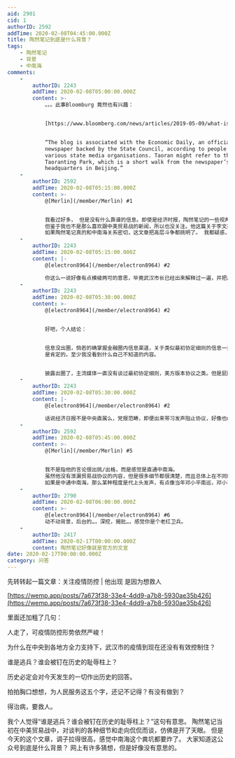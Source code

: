 ```yaml
---
aid: 2901
cid: 1
authorID: 2592
addTime: 2020-02-08T04:45:00.000Z
title: 陶然笔记到底是什么背景？
tags:
    - 陶然笔记
    - 背景
    - 中南海
comments:
    -
        authorID: 2243
        addTime: 2020-02-08T05:00:00.000Z
        content: >-
            。。。此事Bloomburg 竟然也有兴趣：


            [https://www.bloomberg.com/news/articles/2019-05-09/what-is-taoran-notes-mysterious-wechat-intrigues-china-watchers](https://www.bloomberg.com/news/articles/2019-05-09/what-is-taoran-notes-mysterious-wechat-intrigues-china-watchers)


            “The blog is associated with the Economic Daily, an official
            newspaper backed by the State Council, according to people in
            various state media organisations. Taoran might refer to the
            Taoranting Park, which is a short walk from the newspaper’s
            headquarters in Beijing.”
    -
        authorID: 2592
        addTime: 2020-02-08T05:15:00.000Z
        content: >-
            @[Merlin](/member/Merlin) #1


            我看过好多， 但是没有什么靠谱的信息。即使是经济时报，陶然笔记的一些视角和描述，都很让人感觉奇怪，彷佛中美谈判，他在旁边记笔记。
            但鉴于我也不是那么喜欢跟中美贸易战的新闻，所以也没关注。他这篇关于李文亮医生的文章，我又有了好奇心。
            如果陶然笔记真的和中南海关系密切，这文章把高层斗争都挑明了。 我都疑惑，谁上历史的耻辱柱，说得是地方还是中央呢？
    -
        authorID: 2243
        addTime: 2020-02-08T05:15:00.000Z
        content: |-
            @[electron8964](/member/electron8964) #2

            你这么一说好像有点模棱两可的意思，毕竟武汉市长已经出来解释过一遍，并把皮球踢给了中央了。我去看看他写的贸易战先~
    -
        authorID: 2243
        addTime: 2020-02-08T05:30:00.000Z
        content: >-
            @[electron8964](/member/electron8964) #2


            好吧，个人结论：


            信息没出圈，倘若的确掌握金融圈内信息渠道，关于类似最初协定细则的信息一类信息流传还挺多的。外网access
            是肯定的。至少我没看到什么自己不知道的内容。


            披露出圈了，主流媒体一直没有谈过最初协定细则，美方版本协议之类。但是屁股坐的还是相当正的，没出利益的圈。关于习单方面叫停这种含沙射影，可能我看太快没注意到。
    -
        authorID: 2243
        addTime: 2020-02-08T05:30:00.000Z
        content: |-
            @[electron8964](/member/electron8964) #2

            话说经济日报不是中央直属么，党报范畴，即便出来带习发声阻止协议，好像也make sense
    -
        authorID: 2592
        addTime: 2020-02-08T05:45:00.000Z
        content: >-
            @[Merlin](/member/Merlin) #5


            我不是指他的言论很出挑/出格，而是感觉是直通中南海。
            虽然他没有泄漏贸易战协议的内容，但是很多细节都很清楚，而且总体上在不同时期点明了对贸易战谈判的走向，比如是否接近结束，是否还有问题没解决等。
            如果是中通中南海，那么某种程度是代上头发声，有点像当年邓小平南巡，邓小平不能直接控制人民日报，于是搞了个皇甫平出来。
    -
        authorID: 2790
        addTime: 2020-02-08T06:00:00.000Z
        content: >-
            @[electron8964](/member/electron8964) #6
            动不动背景，后台的…，深挖，揭批…，感觉你是个老红卫兵。
    -
        authorID: 2417
        addTime: 2020-02-17T00:00:00.000Z
        content: 陶然笔记好像就是官方的文宣
date: 2020-02-17T00:00:00.000Z
category: 问答
---
```


先转转起一篇文章：关注疫情防控 | 他出现 是因为想救人

[https://wemp.app/posts/7a673f38-33e4-4dd9-a7b8-5930ae35b426](https://wemp.app/posts/7a673f38-33e4-4dd9-a7b8-5930ae35b426)

里面还加粗了几句：

人走了，可疫情防控形势依然严峻！

为什么在中央到各地方全力支持下，武汉市的疫情到现在还没有有效控制住？

谁是逃兵？谁会被钉在历史的耻辱柱上？

历史必定会对今天发生的一切作出历史的回答。

拍拍胸口想想，为人民服务这五个字，还记不记得？有没有做到？

得治病，要救人。

我个人觉得“谁是逃兵？谁会被钉在历史的耻辱柱上？”这句有意思。 陶然笔记当初在中美贸易战中，对谈判的各种细节和走向侃侃而谈，仿佛是开了天眼。 但是今天的这个文章，调子拉得很高，感觉中南海这个粪坑都要炸了。 大家知道这公众号到底是什么背景？ 网上有许多猜想，但是好像没有意思的。
